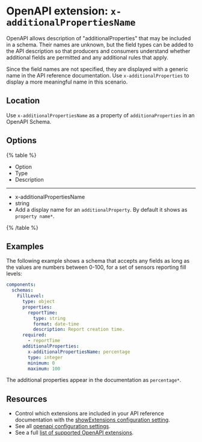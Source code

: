 # OpenAPI extension: `x-additionalPropertiesName`

OpenAPI allows description of "additionalProperties" that may be included in a schema.
Their names are unknown, but the field types can be added to the API description so that producers and consumers understand whether additional fields are permitted and any additional rules that apply.

Since the field names are not specified, they are displayed with a generic name in the API reference documentation.
Use `x-additionalProperties` to display a more meaningful name in this scenario.

## Location

Use `x-additionalPropertiesName` as a property of `additionaProperties` in an OpenAPI Schema.

## Options

{% table %}

- Option
- Type
- Description

---

- x-additionalPropertiesName
- string
- Add a display name for an `additionalProperty`. By default it shows as `property name*`.

{% /table %}

## Examples

The following example shows a schema that accepts any fields as long as the values are numbers between 0-100, for a set of sensors reporting fill levels:

```yaml
components:
  schemas:
    FillLevel:
      type: object
      properties:
        reportTime:
          type: string
          format: date-time
          description: Report creation time.
      required:
        - reportTime
      additionalProperties:
        x-additionalPropertiesName: percentage
        type: integer
        minimum: 0
        maximum: 100
```

The additional properties appear in the documentation as `percentage*`.

## Resources

- Control which extensions are included in your API reference documentation with the [showExtensions configuration setting](../../../config/openapi/show-extensions.md).
- See all [openapi configuration settings](../../../config/openapi/index.md).
- See a full [list of supported OpenAPI extensions](./index.md).

